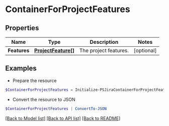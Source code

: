 # ContainerForProjectFeatures
## Properties

Name | Type | Description | Notes
------------ | ------------- | ------------- | -------------
**Features** | [**ProjectFeature[]**](ProjectFeature.md) | The project features. | [optional] 

## Examples

- Prepare the resource
```powershell
$ContainerForProjectFeatures = Initialize-PSJiraContainerForProjectFeatures  -Features null
```

- Convert the resource to JSON
```powershell
$ContainerForProjectFeatures | ConvertTo-JSON
```

[[Back to Model list]](../README.md#documentation-for-models) [[Back to API list]](../README.md#documentation-for-api-endpoints) [[Back to README]](../README.md)


